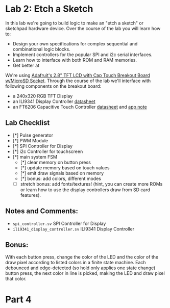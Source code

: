# Lab 2: Etch a Sketch

In this lab we're going to build logic to make an "etch a sketch" or sketchpad hardware device. Over the course of the lab you will learn how to:
* Design your own specifications for complex sequential and combinational logic blocks.
* Implement controllers for the popular SPI and i2c serial interfaces.
* Learn how to interface with both ROM and RAM memories.
* Get better at 

We're using [Adafruit's 2.8" TFT LCD with Cap Touch Breakout Board w/MicroSD Socket](https://www.adafruit.com/product/2090). Through the course of the lab we'll interface with following components on the breakout board:
- a 240x320 RGB TFT Display
- an ILI9341 Display Controller [datasheet](https://cdn-shop.adafruit.com/datasheets/ILI9341.pdf)
- an FT6206 Capacitive Touch Controller [datasheet](https://cdn-shop.adafruit.com/datasheets/FT6x06+Datasheet_V0.1_Preliminary_20120723.pdf) and [app note](https://cdn-shop.adafruit.com/datasheets/FT6x06_AN_public_ver0.1.3.pdf)

## Lab Checklist

- [*] Pulse generator
- [*] PWM Module
- [*] SPI Controller for Display
- [*] i2c Controller for touchscreen
- [*] main system FSM 
  - [*] clear memory on button press
  - [*] update memory based on touch values
  - [*] emit draw signals based on memory
  - [*] bonus: add colors, different modes
  - [ ] stretch bonus: add fonts/textures! (hint, you can create more ROMs or learn how to use the display controllers draw from SD card features).

## Notes and Comments:
- `spi_controller.sv` SPI Controller for Display
- `ili9341_display_controller.sv` ILI9341 Display Controller

## Bonus:
With each button press, change the color of the LED and the color of the draw pixel according to listed colors in a finite state machine. Each debounced and edge-detected (so hold only applies one state change) button press, the next color in line is picked, making the LED and draw pixel that color.


# Part 4
